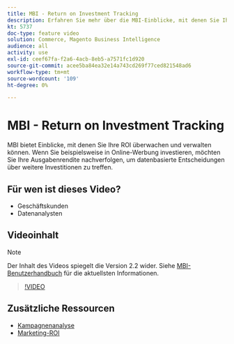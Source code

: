 ```yaml
---
title: MBI - Return on Investment Tracking
description: Erfahren Sie mehr über die MBI-Einblicke, mit denen Sie Ihre ROI verfolgen können.
kt: 5737
doc-type: feature video
solution: Commerce, Magento Business Intelligence
audience: all
activity: use
exl-id: ceef67fa-f2a6-4acb-8eb5-a7571fc1d920
source-git-commit: acee5ba84ea32e14a743cd269f77ced821548ad6
workflow-type: tm+mt
source-wordcount: '109'
ht-degree: 0%

---
```


# MBI - Return on Investment Tracking

MBI bietet Einblicke, mit denen Sie Ihre ROI überwachen und verwalten können. Wenn Sie beispielsweise in Online-Werbung investieren, möchten Sie Ihre Ausgabenrendite nachverfolgen, um datenbasierte Entscheidungen über weitere Investitionen zu treffen.

## Für wen ist dieses Video?

- Geschäftskunden
- Datenanalysten

## Videoinhalt

>[!NOTE]
>
>Der Inhalt des Videos spiegelt die Version 2.2 wider. Siehe [MBI-Benutzerhandbuch](https://docs.magento.com/mbi/) für die aktuellsten Informationen.

>[!VIDEO](https://video.tv.adobe.com/v/35991?quality=12&learn=on)

## Zusätzliche Ressourcen

- [Kampagnenanalyse](https://docs.magento.com/mbi/data-analyst/analysis/camp-analysis.html)
- [Marketing-ROI](https://docs.magento.com/mbi/data-analyst/analysis/marketing-roi.html)
